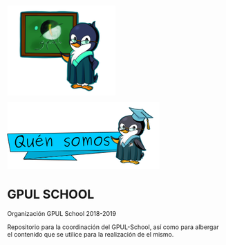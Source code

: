 
<img src="images/Pingu_gpul_PIZARRA.png" width="250" height="208" display="block" margin-left="auto" margin-right="auto" align="center">

![Quén somos](/images/Banner_1.png)
# GPUL SCHOOL
Organización GPUL School 2018-2019

Repositorio para la coordinación del GPUL-School, así como para albergar el contenido que se utilice para la realización de el mismo.
